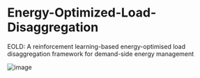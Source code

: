 # Energy-Optimized-Load-Disaggregation
EOLD: A reinforcement learning-based energy-optimised load disaggregation framework for demand-side energy management

![image](https://github.com/Mengql01/Energy-Optimized-Load-Disaggregation/blob/main/Graphical%20abstract.png)


